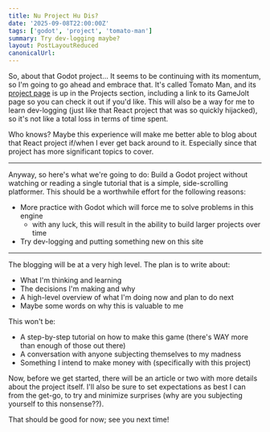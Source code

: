 ```yaml
---
title: Nu Project Hu Dis?
date: '2025-09-08T22:00:00Z'
tags: ['godot', 'project', 'tomato-man']
summary: Try dev-logging maybe?
layout: PostLayoutReduced
canonicalUrl:
---
```


So, about that Godot project... It seems to be continuing with its momentum, so I'm going to go ahead and embrace that.
It's called Tomato Man, and its [project page](/projects/godot-tomato-man) is up in the Projects section, including a
link to its GameJolt page so you can check it out if you'd like. This will also be a way for me to learn dev-logging
(just like that React project that was so quickly hijacked), so it's not like a total loss in terms of time spent.

Who knows? Maybe this experience will make me better able to blog about that React project if/when I ever get
back around to it. Especially since that project has more significant topics to cover.

---

Anyway, so here's what we're going to do: Build a Godot project without watching or reading a single tutorial that is a
simple, side-scrolling platformer. This should be a worthwhile effort for the following reasons:

- More practice with Godot which will force me to solve problems in this engine
  - with any luck, this will result in the ability to build larger projects over time
- Try dev-logging and putting something new on this site

---

The blogging will be at a very high level. The plan is to write about:

- What I'm thinking and learning
- The decisions I'm making and why
- A high-level overview of what I'm doing now and plan to do next
- Maybe some words on why this is valuable to me

This won't be:

- A step-by-step tutorial on how to make this game (there's WAY more than enough of those out there)
- A conversation with anyone subjecting themselves to my madness
- Something I intend to make money with (specifically with this project)

Now, before we get started, there will be an article or two with more details about the project itself. I'll also be
sure to set expectations as best I can from the get-go, to try and minimize surprises (why are you subjecting yourself
to this nonsense??).

That should be good for now; see you next time!
